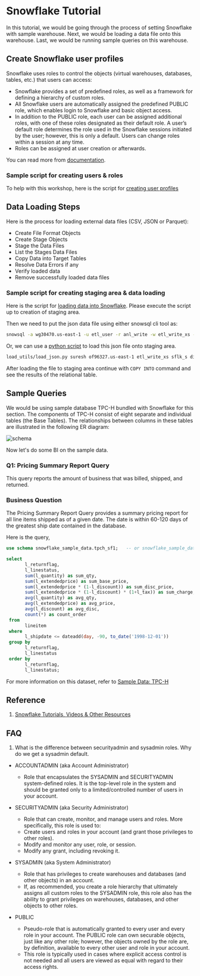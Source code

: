 # Snowflake Tutorial
In this tutorial, we would be going through the process of setting Snowflake with sample warehouse. Next, we would be loading a data file onto this warehouse. Last, we would be running sample queries on this warehouse.

## Create Snowflake user profiles

Snowflake uses roles to control the objects (virtual warehouses, databases, tables, etc.) that users can access:

* Snowflake provides a set of predefined roles, as well as a framework for defining a hierarchy of custom roles.
* All Snowflake users are automatically assigned the predefined PUBLIC role, which enables login to Snowflake and basic object access.
* In addition to the PUBLIC role, each user can be assigned additional roles, with one of these roles designated as their default role. A user’s default role determines the role used in the Snowflake sessions initiated by the user; however, this is only a default. Users can change roles within a session at any time.
* Roles can be assigned at user creation or afterwards.

You can read more from [documentation](https://docs.snowflake.net/manuals/user-guide/admin-user-management.html#user-roles).

### Sample script for creating users & roles
To help with this workshop, here is the script for [creating user profiles](scripts/user_profiles.sql)

## Data Loading Steps

Here is the process for loading external data files (CSV, JSON or Parquet):
* Create File Format Objects 
* Create Stage Objects 
* Stage the Data Files 
* List the Stages Data Files 
* Copy Data into Target Tables 
* Resolve Data Errors if any 
* Verify loaded data 
* Remove successfully loaded data files 

### Sample script for creating staging area & data loading
Here is the script for [loading data into Snowflake](scripts/data_loading.sql). Please execute the script up to creation of staging area.


Then we need to put the json data file using either snowsql cli tool as: 
```bash
snowsql -a wg30470.us-east-1 -u etl_user -r anl_write -w etl_write_xs -d sflk_s -s dim	
```
Or, we can use a [python script](load_utils/load_json.py) to load this json file onto staging area.
```bash
load_utils/load_json.py suresh of96327.us-east-1 etl_write_xs sflk_s dim
```

After loading the file to staging area continue with `COPY INTO` command and see the results of the relational table.

## Sample Queries

We would be using sample database TPC-H bundled with Snowflake for this section. The components of TPC-H consist of eight separate and individual tables (the Base Tables). The relationships between columns in these tables are illustrated in the following ER diagram:

![schema](https://docs.snowflake.net/manuals/_images/sample-data-tpch-schema.png)

Now let's do some BI on the sample data. 

### Q1: Pricing Summary Report Query
This query reports the amount of business that was billed, shipped, and returned.

### Business Question
The Pricing Summary Report Query provides a summary pricing report for all line items shipped as of a given date. The date is within 60-120 days of the greatest ship date contained in the database.

Here is the query,

```sql
use schema snowflake_sample_data.tpch_sf1;   -- or snowflake_sample_data.{tpch_sf10 | tpch_sf100 | tpch_sf1000}

select
       l_returnflag,
       l_linestatus,
       sum(l_quantity) as sum_qty,
       sum(l_extendedprice) as sum_base_price,
       sum(l_extendedprice * (1-l_discount)) as sum_disc_price,
       sum(l_extendedprice * (1-l_discount) * (1+l_tax)) as sum_charge,
       avg(l_quantity) as avg_qty,
       avg(l_extendedprice) as avg_price,
       avg(l_discount) as avg_disc,
       count(*) as count_order
 from
       lineitem
 where
       l_shipdate <= dateadd(day, -90, to_date('1998-12-01'))
 group by
       l_returnflag,
       l_linestatus
 order by
       l_returnflag,
       l_linestatus;
```

For more information on this dataset, refer to [Sample Data: TPC-H](https://docs.snowflake.net/manuals/user-guide/sample-data-tpch.html)

## Reference

1. [Snowflake Tutorials, Videos & Other Resources](https://docs.snowflake.net/manuals/other-resources.html)


## FAQ

1. What is the difference between securityadmin and sysadmin roles. Why do we get a sysadmin default.

* ACCOUNTADMIN (aka Account Administrator) 
   - Role that encapsulates the SYSADMIN and SECURITYADMIN system-defined roles. It is the top-level role in the system and should be granted only to a limited/controlled number of users in your account.

* SECURITYADMIN (aka Security Administrator)
   - Role that can create, monitor, and manage users and roles. More specifically, this role is used to:
   - Create users and roles in your account (and grant those privileges to other roles).
   - Modify and monitor any user, role, or session.
   - Modify any grant, including revoking it.

* SYSADMIN (aka System Administrator) 
   - Role that has privileges to create warehouses and databases (and other objects) in an account.
   - If, as recommended, you create a role hierarchy that ultimately assigns all custom roles to the SYSADMIN role, this role also has the ability to grant privileges on warehouses, databases, and other objects to other roles.

* PUBLIC
   - Pseudo-role that is automatically granted to every user and every role in your account. The PUBLIC role can own securable objects, just like any other role; however, the objects owned by the role are, by definition, available to every other user and role in your account.
   - This role is typically used in cases where explicit access control is not needed and all users are viewed as equal with regard to their access rights.
